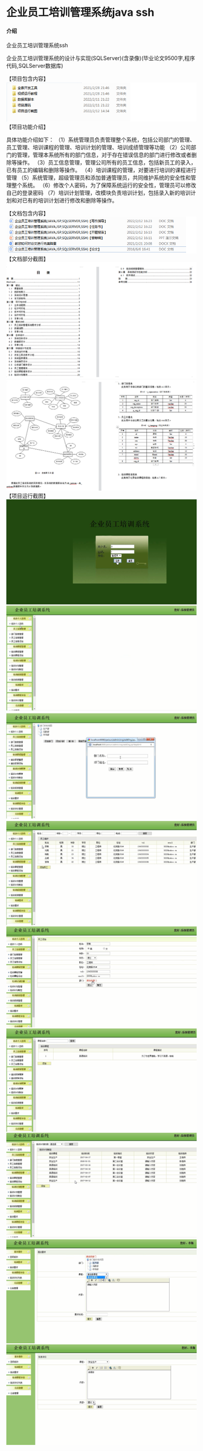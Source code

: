 # 企业员工培训管理系统java ssh

#### 介绍
企业员工培训管理系统ssh

企业员工培训管理系统的设计与实现(SQLServer)(含录像)(毕业论文9500字,程序代码,SQLServer数据库) 

 【项目包含内容】
![输入图片说明](images/1image.png)
【项目功能介绍】

具体功能介绍如下：
（1）系统管理员负责管理整个系统，包括公司部门的管理、员工管理、培训课程的管理、培训计划的管理、培训成绩管理等功能
（2）公司部门的管理，管理本系统所有的部门信息，对于存在错误信息的部门进行修改或者删除等操作。
（3）员工信息管理，管理公司所有的员工信息，包括新员工的录入，已有员工的编辑和删除等操作。
（4）培训课程的管理，对要进行培训的课程进行管理
（5）系统管理，超级管理员和添加普通管理员，共同维护系统的安全性和管理整个系统。
（6）修改个人密码，为了保障系统运行的安全性，管理员可以修改自己的登录密码
（7）培训计划管理，改模块负责培训计划，包括录入新的培训计划和对已有的培训计划进行修改和删除等操作。 


【文档包含内容】
![输入图片说明](images/2image.png)
【文档部分截图】
![输入图片说明](images/3image.png)
![输入图片说明](images/4image.png)
【项目运行截图】 
![输入图片说明](images/5image.png)
![输入图片说明](images/6image.png)
![输入图片说明](images/7image.png)
![输入图片说明](images/8image.png)
![输入图片说明](images/9image.png)
![输入图片说明](images/10image.png)
![输入图片说明](images/11image.png)
![输入图片说明](images/12image.png)
![输入图片说明](images/13image.png)